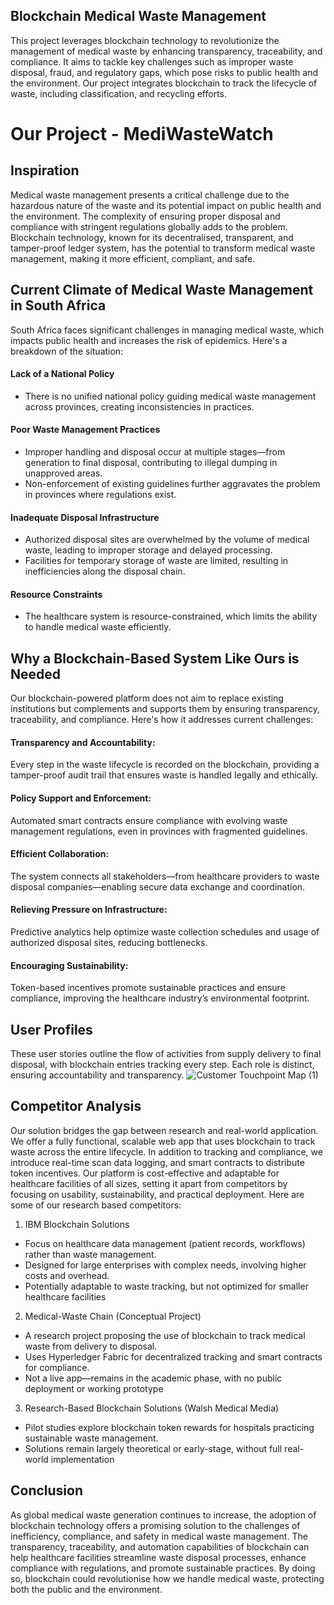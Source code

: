 ## Blockchain Medical Waste Management
This project leverages blockchain technology to revolutionize the management of medical waste by enhancing transparency, traceability, and compliance. It aims to tackle key challenges such as improper waste disposal, fraud, and regulatory gaps, which pose risks to public health and the environment. Our project integrates blockchain to track the lifecycle of waste, including classification, and recycling efforts.

# Our Project - MediWasteWatch
## Inspiration
Medical waste management presents a critical challenge due to the hazardous nature of the waste and its potential impact on public health and the environment. The complexity of ensuring proper disposal and compliance with stringent regulations globally adds to the problem. Blockchain technology, known for its decentralised, transparent, and tamper-proof ledger system, has the potential to transform medical waste management, making it more efficient, compliant, and safe.

## Current Climate of Medical Waste Management in South Africa
South Africa faces significant challenges in managing medical waste, which impacts public health and increases the risk of epidemics. Here's a breakdown of the situation:
#### Lack of a National Policy
- There is no unified national policy guiding medical waste management across provinces, creating inconsistencies in practices.
#### Poor Waste Management Practices
- Improper handling and disposal occur at multiple stages—from generation to final disposal, contributing to illegal dumping in unapproved areas.
- Non-enforcement of existing guidelines further aggravates the problem in provinces where regulations exist.
#### Inadequate Disposal Infrastructure
- Authorized disposal sites are overwhelmed by the volume of medical waste, leading to improper storage and delayed processing.
- Facilities for temporary storage of waste are limited, resulting in inefficiencies along the disposal chain.
#### Resource Constraints
- The healthcare system is resource-constrained, which limits the ability to handle medical waste efficiently.
  
## Why a Blockchain-Based System Like Ours is Needed
Our blockchain-powered platform does not aim to replace existing institutions but complements and supports them by ensuring transparency, traceability, and compliance. Here's how it addresses current challenges:

#### Transparency and Accountability:
  Every step in the waste lifecycle is recorded on the blockchain, providing a tamper-proof audit trail that ensures waste is handled legally and ethically.
#### Policy Support and Enforcement:
  Automated smart contracts ensure compliance with evolving waste management regulations, even in provinces with fragmented guidelines.
#### Efficient Collaboration:
  The system connects all stakeholders—from healthcare providers to waste disposal companies—enabling secure data exchange and coordination.
#### Relieving Pressure on Infrastructure:
  Predictive analytics help optimize waste collection schedules and usage of authorized disposal sites, reducing bottlenecks.
#### Encouraging Sustainability:
  Token-based incentives promote sustainable practices and ensure compliance, improving the healthcare industry’s environmental footprint.

## User Profiles
These user stories outline the flow of activities from supply delivery to final disposal, with blockchain entries tracking every step. Each role is distinct, ensuring accountability and transparency. 
![Customer Touchpoint Map (1)](https://github.com/user-attachments/assets/b03f1ba8-9907-4039-aca4-b1bb27e20c5a)

## Competitor Analysis
Our solution bridges the gap between research and real-world application. We offer a fully functional, scalable web app that uses blockchain to track waste across the entire lifecycle. In addition to tracking and compliance, we introduce real-time scan data logging, and smart contracts to distribute token incentives. Our platform is cost-effective and adaptable for healthcare facilities of all sizes, setting it apart from competitors by focusing on usability, sustainability, and practical deployment. Here are some of our research based competitors: 
1. IBM Blockchain Solutions
- Focus on healthcare data management (patient records, workflows) rather than waste management.
- Designed for large enterprises with complex needs, involving higher costs and overhead.
- Potentially adaptable to waste tracking, but not optimized for smaller healthcare facilities​

2. Medical-Waste Chain (Conceptual Project)
- A research project proposing the use of blockchain to track medical waste from delivery to disposal.
- Uses Hyperledger Fabric for decentralized tracking and smart contracts for compliance.
- Not a live app—remains in the academic phase, with no public deployment or working prototype​

3. Research-Based Blockchain Solutions (Walsh Medical Media)
- Pilot studies explore blockchain token rewards for hospitals practicing sustainable waste management.
- Solutions remain largely theoretical or early-stage, without full real-world implementation​

## Conclusion
As global medical waste generation continues to increase, the adoption of blockchain technology offers a promising solution to the challenges of inefficiency, compliance, and safety in medical waste management. The transparency, traceability, and automation capabilities of blockchain can help healthcare facilities streamline waste disposal processes, enhance compliance with regulations, and promote sustainable practices. By doing so, blockchain could revolutionise how we handle medical waste, protecting both the public and the environment.
